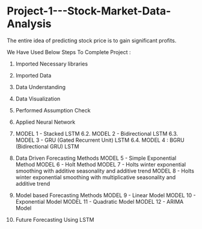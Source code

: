 # Project-1---Stock-Market-Data-Analysis
The entire idea of predicting stock price is to gain significant profits.

We Have Used Below Steps To Complete Project :

1. Imported Necessary libraries
2. Imported Data
3. Data Understanding
4. Data Visualization
5. Performed Assumption Check

6. Applied Neural Network
8. MODEL 1 - Stacked LSTM
  6.2. MODEL 2 - Bidirectional LSTM
  6.3. MODEL 3 - GRU (Gated Recurrent Unit) LSTM
  6.4. MODEL 4 : BGRU (Bidirectional GRU) LSTM

7. Data Driven Forecasting Methods
  MODEL 5 - Simple Exponential Method
  MODEL 6 - Holt Method
  MODEL 7 - Holts winter exponential smoothing with additive seasonality and additive trend
  MODEL 8 - Holts winter exponential smoothing with multiplicative seasonality and additive trend

8. Model based Forecasting Methods
  MODEL 9 - Linear Model
  MODEL 10 - Exponential Model
  MODEL 11 - Quadratic Model
  MODEL 12 - ARIMA Model

9. Future Forecasting Using LSTM
